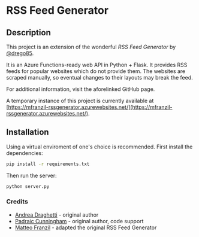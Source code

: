 # RSS Feed Generator


## Description

This project is an extension of the wonderful _RSS Feed Generator_ by [@drego85](https://github.com/drego85/RSSFeedGenerator).

It is an Azure Functions-ready web API in Python + Flask. It provides RSS feeds for popular websites which do not provide them. The websites are scraped manually, so eventual changes to their layouts may break the feed.

For additional information, visit the aforelinked GitHub page.

A temporary instance of this project is currently available at [https://mfranzil-rssgenerator.azurewebsites.net/](https://mfranzil-rssgenerator.azurewebsites.net/).

## Installation

Using a virtual enviroment of one's choice is recommended. First install the dependencies:

```bash
pip install -r requirements.txt
```

Then run the server:

```bash
python server.py
```


### Credits

* [Andrea Draghetti](https://twitter.com/AndreaDraghetti) - original author
* [Padraic Cunningham](http://stackexchange.com/users/2456564/padraic-cunningham?tab=accounts) - original author, code support
* [Matteo Franzil](https://github.com/mfranzil) - adapted the original RSS Feed Generator
